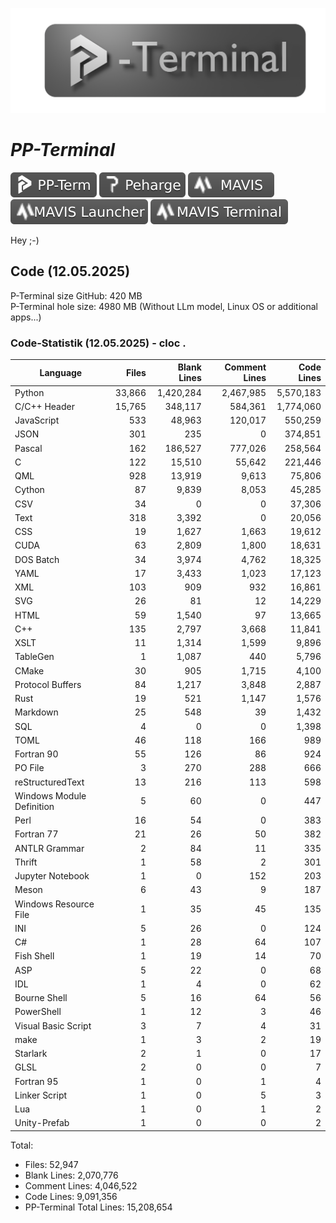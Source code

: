 <p align="center">
 <img width="800" src="./icons/p-term-banner-4.png" alt="peharge"/>
</p>

# **_PP-Terminal_**

<p align="left">
    <img src="./icons/pp-term-banner-3.svg" alt="peharge"/>
    <img src="./icons/peharge-banner-3.svg" alt="peharge"/>
    <img src="./icons/MAVIS-icon-banner-3.svg" alt="mavis">
    <img src="./icons/MAVIS-launcher-icon-banner-3.svg" alt="mavis-launcher">
    <img src="./icons/MAVIS-terminal-icon-banner-3.svg" alt="mavis-terminal">
</p>

Hey ;-)

## Code (12.05.2025)

P-Terminal size GitHub: 420 MB <br>
P-Terminal hole size: 4980 MB (Without LLm model, Linux OS or additional apps...) <br>

### Code-Statistik (12.05.2025) - cloc .

| Language                   | Files | Blank Lines | Comment Lines | Code Lines |
|---------------------------|-------:|------------:|--------------:|-----------:|
| Python                    | 33,866 | 1,420,284   | 2,467,985     | 5,570,183  |
| C/C++ Header              | 15,765 |   348,117   |   584,361     | 1,774,060  |
| JavaScript                |    533 |    48,963   |   120,017     |   550,259  |
| JSON                      |    301 |       235   |         0     |   374,851  |
| Pascal                    |    162 |   186,527   |   777,026     |   258,564  |
| C                         |    122 |    15,510   |    55,642     |   221,446  |
| QML                       |    928 |    13,919   |     9,613     |    75,806  |
| Cython                    |     87 |     9,839   |     8,053     |    45,285  |
| CSV                       |     34 |         0   |         0     |    37,306  |
| Text                      |    318 |     3,392   |         0     |    20,056  |
| CSS                       |     19 |     1,627   |     1,663     |    19,612  |
| CUDA                      |     63 |     2,809   |     1,800     |    18,631  |
| DOS Batch                 |     34 |     3,974   |     4,762     |    18,325  |
| YAML                      |     17 |     3,433   |     1,023     |    17,123  |
| XML                       |    103 |       909   |       932     |    16,861  |
| SVG                       |     26 |        81   |        12     |    14,229  |
| HTML                      |     59 |     1,540   |        97     |    13,665  |
| C++                       |    135 |     2,797   |     3,668     |    11,841  |
| XSLT                      |     11 |     1,314   |     1,599     |     9,896  |
| TableGen                  |      1 |     1,087   |       440     |     5,796  |
| CMake                     |     30 |       905   |     1,715     |     4,100  |
| Protocol Buffers          |     84 |     1,217   |     3,848     |     2,887  |
| Rust                      |     19 |       521   |     1,147     |     1,576  |
| Markdown                  |     25 |       548   |        39     |     1,432  |
| SQL                       |      4 |         0   |         0     |     1,398  |
| TOML                      |     46 |       118   |       166     |       989  |
| Fortran 90                |     55 |       126   |        86     |       924  |
| PO File                   |      3 |       270   |       288     |       666  |
| reStructuredText          |     13 |       216   |       113     |       598  |
| Windows Module Definition |      5 |        60   |         0     |       447  |
| Perl                      |     16 |        54   |         0     |       383  |
| Fortran 77                |     21 |        26   |        50     |       382  |
| ANTLR Grammar             |      2 |        84   |        11     |       335  |
| Thrift                    |      1 |        58   |         2     |       301  |
| Jupyter Notebook          |      1 |         0   |       152     |       203  |
| Meson                     |      6 |        43   |         9     |       187  |
| Windows Resource File     |      1 |        35   |        45     |       135  |
| INI                       |      5 |        26   |         0     |       124  |
| C#                        |      1 |        28   |        64     |       107  |
| Fish Shell                |      1 |        19   |        14     |        70  |
| ASP                       |      5 |        22   |         0     |        68  |
| IDL                       |      1 |         4   |         0     |        62  |
| Bourne Shell              |      5 |        16   |        64     |        56  |
| PowerShell                |      1 |        12   |         3     |        46  |
| Visual Basic Script       |      3 |         7   |         4     |        31  |
| make                      |      1 |         3   |         2     |        19  |
| Starlark                  |      2 |         1   |         0     |        17  |
| GLSL                      |      2 |         0   |         0     |         7  |
| Fortran 95                |      1 |         0   |         1     |         4  |
| Linker Script             |      1 |         0   |         5     |         3  |
| Lua                       |      1 |         0   |         1     |         2  |
| Unity-Prefab              |      1 |         0   |         0     |         2  |

Total:  
- Files: 52,947  
- Blank Lines: 2,070,776  
- Comment Lines: 4,046,522  
- Code Lines: 9,091,356
- PP-Terminal Total Lines: 15,208,654
